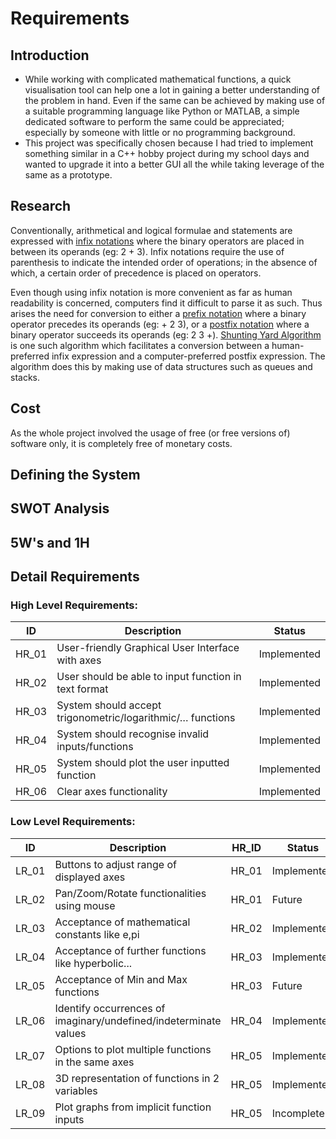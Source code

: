 # Requirements

## Introduction

- While working with complicated mathematical functions, a quick visualisation tool can help one a lot in gaining a better understanding of the problem in hand. Even if the same can be achieved by making use of a suitable programming language like Python or MATLAB, a simple dedicated software to perform the same could be appreciated; especially by someone with little or no programming background.
- This project was specifically chosen because I had tried to implement something similar in a C++ hobby project during my school days and wanted to upgrade it into a better GUI all the while taking leverage of the same as a prototype.


## Research

Conventionally, arithmetical and logical formulae and statements are expressed with [infix notations](https://en.wikipedia.org/wiki/Infix_notation) where the binary operators are placed in between its operands (eg: 2 + 3). Infix notations require the use of parenthesis to indicate the intended order of operations; in the absence of which, a certain order of precedence is placed on operators.

Even though using infix notation is more convenient as far as human readability is concerned, computers find it difficult to parse it as such. Thus arises the need for conversion to either a [prefix notation](https://en.wikipedia.org/wiki/Polish_notation) where a binary operator precedes its operands (eg: + 2 3), or a [postfix notation](https://en.wikipedia.org/wiki/Reverse_Polish_notation) where a binary operator succeeds its operands (eg: 2 3 +). [Shunting Yard Algorithm](https://en.wikipedia.org/wiki/Shunting-yard_algorithm) is one such algorithm which facilitates a conversion between a human-preferred infix expression and a computer-preferred postfix expression. The algorithm does this by making use of data structures such as queues and stacks.


## Cost

As the whole project involved the usage of free (or free versions of) software only, it is completely free of monetary costs.


## Defining the System


## SWOT Analysis


## 5W's and 1H



## Detail Requirements

### High Level Requirements:

ID | Description | Status
--------- | -------- | ---------
HR_01 | User-friendly Graphical User Interface with axes | Implemented
HR_02 | User should be able to input function in text format | Implemented
HR_03 | System should accept trigonometric/logarithmic/… functions | Implemented
HR_04 | System should recognise invalid inputs/functions | Implemented
HR_05 | System should plot the user inputted function | Implemented
HR_06 | Clear axes functionality | Implemented

### Low Level Requirements:

ID | Description | HR_ID | Status
--------- | -------- | -------- | ---------
LR_01 | Buttons to adjust range of displayed axes | HR_01 | Implemented
LR_02 | Pan/Zoom/Rotate functionalities using mouse | HR_01 | Future
LR_03 | Acceptance of mathematical constants like e,pi | HR_02 | Implemented
LR_04 | Acceptance of further functions like hyperbolic... | HR_03 | Implemented
LR_05 | Acceptance of Min and Max functions | HR_03 | Future
LR_06 | Identify occurrences of imaginary/undefined/indeterminate values | HR_04 | Implemented
LR_07 | Options to plot multiple functions in the same axes | HR_05 | Implemented
LR_08 | 3D representation of functions in 2 variables | HR_05 | Implemented
LR_09 | Plot graphs from implicit function inputs | HR_05 | Incomplete
